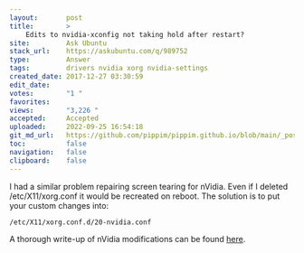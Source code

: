 ```yaml
---
layout:       post
title:        >
    Edits to nvidia-xconfig not taking hold after restart?
site:         Ask Ubuntu
stack_url:    https://askubuntu.com/q/989752
type:         Answer
tags:         drivers nvidia xorg nvidia-settings
created_date: 2017-12-27 03:30:59
edit_date:    
votes:        "1 "
favorites:    
views:        "3,226 "
accepted:     Accepted
uploaded:     2022-09-25 16:54:18
git_md_url:   https://github.com/pippim/pippim.github.io/blob/main/_posts/2017/2017-12-27-Edits-to-nvidia-xconfig-not-taking-hold-after-restart_.md
toc:          false
navigation:   false
clipboard:    false
---
```


I had a similar problem repairing screen tearing for nVidia. Even if I deleted /etc/X11/xorg.conf it would be recreated on reboot. The solution is to put your custom changes into:

``` 
/etc/X11/xorg.conf.d/20-nvidia.conf
```

A thorough write-up of nVidia modifications can be found [here][1].


  [1]: https://wiki.archlinux.org/index.php/NVIDIA/Troubleshooting
